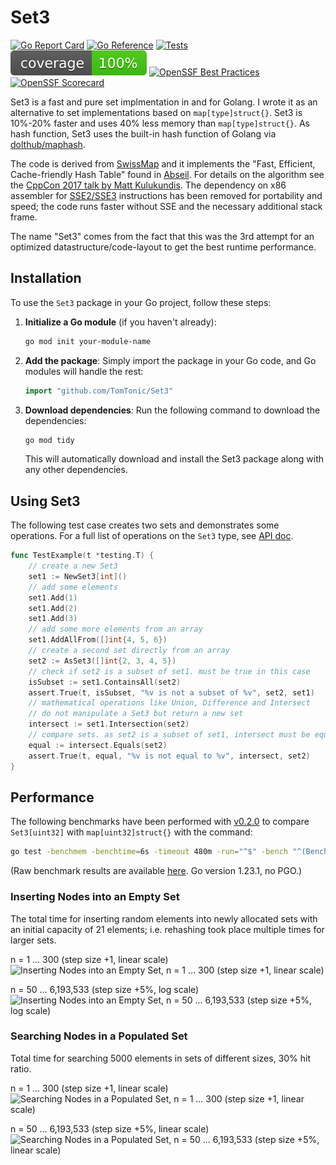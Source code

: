 # Set3

[![Go Report Card](https://goreportcard.com/badge/github.com/TomTonic/Set3)](https://goreportcard.com/report/github.com/TomTonic/Set3)
[![Go Reference](https://pkg.go.dev/badge/github.com/TomTonic/Set3.svg)](https://pkg.go.dev/github.com/TomTonic/Set3)
[![Tests](https://github.com/TomTonic/Set3/actions/workflows/coverage.yml/badge.svg?branch=main)](https://github.com/TomTonic/Set3/actions/workflows/coverage.yml)
![coverage](https://raw.githubusercontent.com/TomTonic/Set3/badges/.badges/main/coverage.svg)
[![OpenSSF Best Practices](https://www.bestpractices.dev/projects/9470/badge)](https://www.bestpractices.dev/projects/9470)
[![OpenSSF Scorecard](https://api.scorecard.dev/projects/github.com/TomTonic/Set3/badge)](https://scorecard.dev/viewer/?uri=github.com/TomTonic/Set3)

Set3 is a fast and pure set implmentation in and for Golang. I wrote it as an alternative to set implementations based on `map[type]struct{}`. Set3 is 10%-20% faster and uses 40% less memory than `map[type]struct{}`. As hash function, Set3 uses the built-in hash function of Golang via [dolthub/maphash](https://github.com/dolthub/maphash).

The code is derived from [SwissMap](https://github.com/dolthub/swiss) and it implements the "Fast, Efficient, Cache-friendly Hash Table" found in [Abseil](https://abseil.io/blog/20180927-swisstables).
For details on the algorithm see the [CppCon 2017 talk by Matt Kulukundis](https://www.youtube.com/watch?v=ncHmEUmJZf4).
The dependency on x86 assembler for [SSE2/SSE3](https://en.wikipedia.org/wiki/Streaming_SIMD_Extensions) instructions has been removed for portability and speed; the code runs faster without SSE and the necessary additional stack frame.

The name "Set3" comes from the fact that this was the 3rd attempt for an optimized datastructure/code-layout to get the best runtime performance.

## Installation

To use the `Set3` package in your Go project, follow these steps:

1. **Initialize a Go module** (if you haven't already):

   ```sh
   go mod init your-module-name
   ```

2. **Add the package**: Simply import the package in your Go code, and Go modules will handle the rest:

   ```go
   import "github.com/TomTonic/Set3"
   ```

3. **Download dependencies**: Run the following command to download the dependencies:

   ```sh
   go mod tidy
   ```

   This will automatically download and install the Set3 package along with any other dependencies.

## Using Set3

The following test case creates two sets and demonstrates some operations. For a full list of operations on the `Set3` type, see [API doc](https://pkg.go.dev/github.com/TomTonic/Set3#Set3).

```go
func TestExample(t *testing.T) {
    // create a new Set3
    set1 := NewSet3[int]()
    // add some elements
    set1.Add(1)
    set1.Add(2)
    set1.Add(3)
    // add some more elements from an array
    set1.AddAllFrom([]int{4, 5, 6})
    // create a second set directly from an array
    set2 := AsSet3([]int{2, 3, 4, 5})
    // check if set2 is a subset of set1. must be true in this case
    isSubset := set1.ContainsAll(set2)
    assert.True(t, isSubset, "%v is not a subset of %v", set2, set1)
    // mathematical operations like Union, Difference and Intersect
    // do not manipulate a Set3 but return a new set
    intersect := set1.Intersection(set2)
    // compare sets. as set2 is a subset of set1, intersect must be equal to set2
    equal := intersect.Equals(set2)
    assert.True(t, equal, "%v is not equal to %v", intersect, set2)
}
```

## Performance

The following benchmarks have been performed with [v0.2.0](https://github.com/TomTonic/Set3/releases/tag/v0.2.0) to compare `Set3[uint32]` with `map[uint32]struct{}` with the command:

```sh
go test -benchmem -benchtime=6s -timeout 480m -run="^$" -bench "^(BenchmarkSet3Fill|BenchmarkNativeMapFill|BenchmarkSet3Find|BenchmarkNativeMapFind)$" github.com/TomTonic/Set3 > benchresult.txt
```

(Raw benchmark results are available [here](https://raw.githubusercontent.com/TomTonic/Set3/main/benchresult.txt). Go version 1.23.1, no PGO.)

### Inserting Nodes into an Empty Set

The total time for inserting random elements into newly allocated sets with an initial capacity of 21 elements; i.e. rehashing took place multiple times for larger sets.

n = 1 ... 300 (step size +1, linear scale)
![Inserting Nodes into an Empty Set, n = 1 ... 300 (step size +1, linear scale)](https://github.com/user-attachments/assets/3dbf7f75-8859-46da-9512-c61e151db2fd)

n = 50 ... 6,193,533 (step size +5%, log scale)
![Inserting Nodes into an Empty Set, n = 50 ... 6,193,533 (step size +5%, log scale)](https://github.com/user-attachments/assets/17bfa1d8-403f-460f-9f15-1c6394ea0c9e)

### Searching Nodes in a Populated Set

Total time for searching 5000 elements in sets of different sizes, 30% hit ratio.

n = 1 ... 300 (step size +1, linear scale)
![Searching Nodes in a Populated Set, n = 1 ... 300 (step size +1, linear scale)](https://github.com/user-attachments/assets/52ba00e2-32e8-41f4-ae6c-a2a237990fb1)

n = 50 ... 6,193,533 (step size +5%, linear scale)
![Searching Nodes in a Populated Set, n = 50 ... 6,193,533 (step size +5%, linear scale)](https://github.com/user-attachments/assets/0aec23ec-52b7-45c1-ae75-f2397651bd85)
